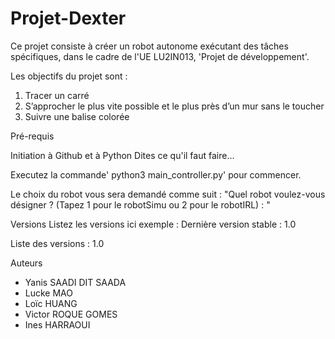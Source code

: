# Projet-Dexter

Ce projet consiste à créer un robot autonome exécutant des tâches spécifiques, dans le cadre de l'UE LU2IN013, 'Projet de développement'.

Les objectifs du projet sont :
  1. Tracer un carré
  2. S’approcher le plus vite possible et le plus près d’un mur sans le toucher
  3. Suivre une balise colorée

Pré-requis

Initiation à Github et à Python
Dites ce qu'il faut faire...

Executez la commande' python3 main_controller.py' pour commencer.

Le choix du robot vous sera demandé comme suit :
"Quel robot voulez-vous désigner ? (Tapez 1 pour le robotSimu ou 2 pour le robotIRL) : "

Versions
Listez les versions ici exemple : Dernière version stable : 1.0 

Liste des versions : 1.0

Auteurs
- Yanis SAADI DIT SAADA
- Lucke MAO
- Loïc HUANG 
- Victor ROQUE GOMES
- Ines HARRAOUI
